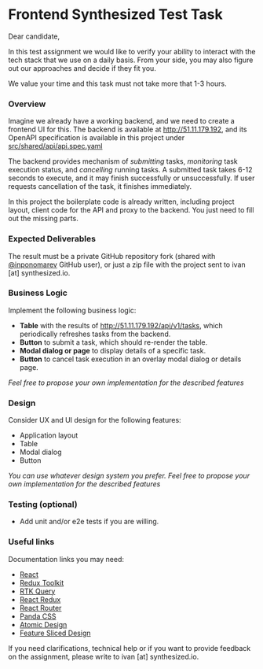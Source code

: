 # Frontend Synthesized Test Task

Dear candidate, 

In this test assignment we would like to verify your ability to interact with the tech stack that we use on a daily basis. From your side, you may also figure out our approaches and decide if they fit you.

We value your time and this task must not take more that 1-3 hours.

### Overview

Imagine we already have a working backend, and we need to create a frontend UI for this. The backend is available at http://51.11.179.192, and its OpenAPI specification is available in this project under  [src/shared/api/api.spec.yaml](https://github.com/synthesized-io/fe-synthesized-skill-assessment/blob/main/src/shared/api/api.spec.yaml)

The backend provides mechanism of _submitting_ tasks, _monitoring_ task execution status, and _cancelling_ running tasks. A submitted task takes 6-12 seconds to execute, and it may finish successfully or unsuccessfully. If user requests cancellation of the task, it finishes immediately.

In this project the boilerplate code is already written, including project layout, client code for the API and proxy to the backend. You just need to fill out the missing parts. 

### Expected Deliverables

The result must be a private GitHub repository fork (shared with [@inponomarev](https://github.com/inponomarev/) GitHub user), or just a zip file with the project sent to ivan [at] synthesized.io.

### Business Logic
Implement the following business logic:
- **Table** with the results of http://51.11.179.192/api/v1/tasks, which periodically refreshes tasks from the backend.
- **Button** to submit a task, which should re-render the table.
- **Modal dialog or page** to display details of a specific task.
- **Button** to cancel task execution in an overlay modal dialog or details page.

_Feel free to propose your own implementation for the described features_

### Design
Consider UX and UI design for the following features:
- Application layout
- Table
- Modal dialog
- Button

_You can use whatever design system you prefer. Feel free to propose your own implementation for the described features_

### Testing (optional)
- Add unit and/or e2e tests if you are willing.

### Useful links
Documentation links you may need:
- [React](https://react.dev)
- [Redux Toolkit](https://redux-toolkit.js.org/usage/usage-guide#simplifying-slices-with-createslice)
- [RTK Query](https://redux-toolkit.js.org/rtk-query/overview)
- [React Redux](https://react-redux.js.org/)
- [React Router](https://reactrouter.com/en/main)
- [Panda CSS](https://panda-css.com/docs)
- [Atomic Design](https://atomicdesign.bradfrost.com/chapter-2/)
- [Feature Sliced Design](https://feature-sliced.design/)

If you  need clarifications, technical help or if you want to provide feedback on the assignment, please write to ivan [at] synthesized.io.
